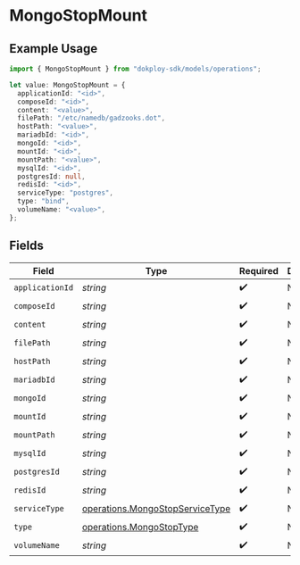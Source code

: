# MongoStopMount

## Example Usage

```typescript
import { MongoStopMount } from "dokploy-sdk/models/operations";

let value: MongoStopMount = {
  applicationId: "<id>",
  composeId: "<id>",
  content: "<value>",
  filePath: "/etc/namedb/gadzooks.dot",
  hostPath: "<value>",
  mariadbId: "<id>",
  mongoId: "<id>",
  mountId: "<id>",
  mountPath: "<value>",
  mysqlId: "<id>",
  postgresId: null,
  redisId: "<id>",
  serviceType: "postgres",
  type: "bind",
  volumeName: "<value>",
};
```

## Fields

| Field                                                                              | Type                                                                               | Required                                                                           | Description                                                                        |
| ---------------------------------------------------------------------------------- | ---------------------------------------------------------------------------------- | ---------------------------------------------------------------------------------- | ---------------------------------------------------------------------------------- |
| `applicationId`                                                                    | *string*                                                                           | :heavy_check_mark:                                                                 | N/A                                                                                |
| `composeId`                                                                        | *string*                                                                           | :heavy_check_mark:                                                                 | N/A                                                                                |
| `content`                                                                          | *string*                                                                           | :heavy_check_mark:                                                                 | N/A                                                                                |
| `filePath`                                                                         | *string*                                                                           | :heavy_check_mark:                                                                 | N/A                                                                                |
| `hostPath`                                                                         | *string*                                                                           | :heavy_check_mark:                                                                 | N/A                                                                                |
| `mariadbId`                                                                        | *string*                                                                           | :heavy_check_mark:                                                                 | N/A                                                                                |
| `mongoId`                                                                          | *string*                                                                           | :heavy_check_mark:                                                                 | N/A                                                                                |
| `mountId`                                                                          | *string*                                                                           | :heavy_check_mark:                                                                 | N/A                                                                                |
| `mountPath`                                                                        | *string*                                                                           | :heavy_check_mark:                                                                 | N/A                                                                                |
| `mysqlId`                                                                          | *string*                                                                           | :heavy_check_mark:                                                                 | N/A                                                                                |
| `postgresId`                                                                       | *string*                                                                           | :heavy_check_mark:                                                                 | N/A                                                                                |
| `redisId`                                                                          | *string*                                                                           | :heavy_check_mark:                                                                 | N/A                                                                                |
| `serviceType`                                                                      | [operations.MongoStopServiceType](../../models/operations/mongostopservicetype.md) | :heavy_check_mark:                                                                 | N/A                                                                                |
| `type`                                                                             | [operations.MongoStopType](../../models/operations/mongostoptype.md)               | :heavy_check_mark:                                                                 | N/A                                                                                |
| `volumeName`                                                                       | *string*                                                                           | :heavy_check_mark:                                                                 | N/A                                                                                |
